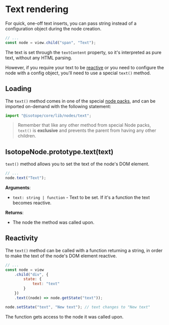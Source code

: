 # Text rendering

For quick, one-off text inserts, you can pass string instead of a configuration object during the node creation.

```javascript
// ...
const node = view.child("span", "Text");
```

The text is set through the `textContent` property, so it's interpreted as pure text, without any HTML parsing.

However, if you require your text to be [reactive](./reactivity.md) or you need to configure the node with a config object, you'll need to use a special `text()` method.

## Loading

The `text()` method comes in one of the special [node packs](./node-packs.md), and can be imported on-demand with the following statement:

```javascript
import "@isotope/core/lib/nodes/text";
```

> Remember that like any other method from special Node packs, `text()` is **exclusive** and prevents the parent from having any other children.

## IsotopeNode.prototype.text(text)

`text()` method allows you to set the text of the node's DOM element.

```javascript
// ...
node.text("Text");
```

**Arguments**:

- `text: string | function` - Text to be set. If it's a function the text becomes reactive.

**Returns**:

- The node the method was called upon.

## Reactivity

The `text()` method can be called with a function returning a string, in order to make the text of the node's DOM element reactive.

```javascript
// ...
const node = view
    .child("div", {
        state: {
            text: "text"
        }
    })
    .text((node) => node.getState("text"));

node.setState("text", "New text"); // text changes to "New text"
```

The function gets access to the node it was called upon.
